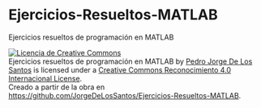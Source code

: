 # Ejercicios-Resueltos-MATLAB
Ejercicios resueltos de programación en MATLAB

<a rel="license" href="http://creativecommons.org/licenses/by/4.0/"><img alt="Licencia de Creative Commons" style="border-width:0" src="https://i.creativecommons.org/l/by/4.0/88x31.png" /></a><br /><span xmlns:dct="http://purl.org/dc/terms/" href="http://purl.org/dc/dcmitype/Text" property="dct:title" rel="dct:type">Ejercicios resueltos de programación en MATLAB</span> by <a xmlns:cc="http://creativecommons.org/ns#" href="https://github.com/JorgeDeLosSantos/Ejercicios-Resueltos-MATLAB" property="cc:attributionName" rel="cc:attributionURL">Pedro Jorge De Los Santos</a> is licensed under a <a rel="license" href="http://creativecommons.org/licenses/by/4.0/">Creative Commons Reconocimiento 4.0 Internacional License</a>.<br />Creado a partir de la obra en <a xmlns:dct="http://purl.org/dc/terms/" href="https://github.com/JorgeDeLosSantos/Ejercicios-Resueltos-MATLAB" rel="dct:source">https://github.com/JorgeDeLosSantos/Ejercicios-Resueltos-MATLAB</a>.